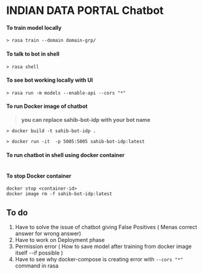 # INDIAN DATA PORTAL Chatbot

#### To train model locally
```
> rasa train --domain domain-grp/
```
#### To talk to bot in shell
```
> rasa shell
```

#### To see bot working locally with UI
``` 
> rasa run -m models --enable-api --cors "*" 
```
#### To run Docker image of chatbot

> **you can replace sahib-bot-idp with your bot name**
```
> docker build -t sahib-bot-idp . 

> docker run -it  -p 5005:5005 sahib-bot-idp:latest
```
#### To run chatbot in shell using docker container
```docker run  -it --workdir /app sahib-bot-idp bash ./scripts/start_shell.sh
```
#### To stop Docker container
```
docker stop <container-id>
docker image rm -f sahib-bot-idp:latest
```
## To do
1. Have to solve the issue of chatbot giving False Positives ( Menas correct answer for wrong answer)
2. Have to work on Deployment phase
3. Permission error ( How to save model after training from docker image itself --if possible )
4. Have to see why docker-compose is creating error with ` --cors "*" ` command in rasa 